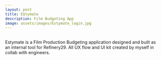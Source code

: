 ```yaml
---
layout: post
title: E$tymate
description: Film Budgeting App
image: assets/images/Estymate_login.jpg
---
```

<br>
Estymate is a Film Production Budgeting application designed and built as an internal tool for Refinery29. All UX flow and UI kit created by myself in collab with engineers.
<br>
<br>
<br>
<span class="image fit"><img src="{{ site.baseurl }}/assets/images/Estymate v2 Dashboard.jpg" alt=""/></span>
<br>
<span class="image fit"><img src="{{ site.baseurl }}/assets/images/Estymate v2 Master Sheet.jpg" alt=""/></span>
<br>
<span class="image fit"><img src="{{ site.baseurl }}/assets/images/Estymate v2 Projects.jpg" alt=""/></span>


